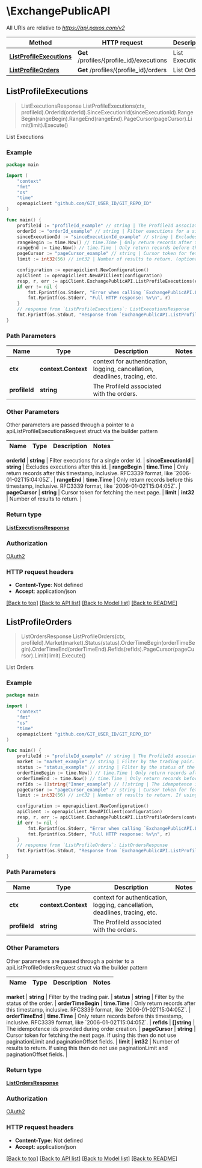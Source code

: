 # \ExchangePublicAPI

All URIs are relative to *https://api.paxos.com/v2*

Method | HTTP request | Description
------------- | ------------- | -------------
[**ListProfileExecutions**](ExchangePublicAPI.md#ListProfileExecutions) | **Get** /profiles/{profile_id}/executions | List Executions
[**ListProfileOrders**](ExchangePublicAPI.md#ListProfileOrders) | **Get** /profiles/{profile_id}/orders | List Orders



## ListProfileExecutions

> ListExecutionsResponse ListProfileExecutions(ctx, profileId).OrderId(orderId).SinceExecutionId(sinceExecutionId).RangeBegin(rangeBegin).RangeEnd(rangeEnd).PageCursor(pageCursor).Limit(limit).Execute()

List Executions



### Example

```go
package main

import (
	"context"
	"fmt"
	"os"
    "time"
	openapiclient "github.com/GIT_USER_ID/GIT_REPO_ID"
)

func main() {
	profileId := "profileId_example" // string | The ProfileId associated with the orders.
	orderId := "orderId_example" // string | Filter executions for a single order id. (optional)
	sinceExecutionId := "sinceExecutionId_example" // string | Excludes executions after this id. (optional)
	rangeBegin := time.Now() // time.Time | Only return records after this timestamp, inclusive. RFC3339 format, like `2006-01-02T15:04:05Z`. (optional)
	rangeEnd := time.Now() // time.Time | Only return records before this timestamp, inclusive. RFC3339 format, like `2006-01-02T15:04:05Z`. (optional)
	pageCursor := "pageCursor_example" // string | Cursor token for fetching the next page. (optional)
	limit := int32(56) // int32 | Number of results to return. (optional)

	configuration := openapiclient.NewConfiguration()
	apiClient := openapiclient.NewAPIClient(configuration)
	resp, r, err := apiClient.ExchangePublicAPI.ListProfileExecutions(context.Background(), profileId).OrderId(orderId).SinceExecutionId(sinceExecutionId).RangeBegin(rangeBegin).RangeEnd(rangeEnd).PageCursor(pageCursor).Limit(limit).Execute()
	if err != nil {
		fmt.Fprintf(os.Stderr, "Error when calling `ExchangePublicAPI.ListProfileExecutions``: %v\n", err)
		fmt.Fprintf(os.Stderr, "Full HTTP response: %v\n", r)
	}
	// response from `ListProfileExecutions`: ListExecutionsResponse
	fmt.Fprintf(os.Stdout, "Response from `ExchangePublicAPI.ListProfileExecutions`: %v\n", resp)
}
```

### Path Parameters


Name | Type | Description  | Notes
------------- | ------------- | ------------- | -------------
**ctx** | **context.Context** | context for authentication, logging, cancellation, deadlines, tracing, etc.
**profileId** | **string** | The ProfileId associated with the orders. | 

### Other Parameters

Other parameters are passed through a pointer to a apiListProfileExecutionsRequest struct via the builder pattern


Name | Type | Description  | Notes
------------- | ------------- | ------------- | -------------

 **orderId** | **string** | Filter executions for a single order id. | 
 **sinceExecutionId** | **string** | Excludes executions after this id. | 
 **rangeBegin** | **time.Time** | Only return records after this timestamp, inclusive. RFC3339 format, like &#x60;2006-01-02T15:04:05Z&#x60;. | 
 **rangeEnd** | **time.Time** | Only return records before this timestamp, inclusive. RFC3339 format, like &#x60;2006-01-02T15:04:05Z&#x60;. | 
 **pageCursor** | **string** | Cursor token for fetching the next page. | 
 **limit** | **int32** | Number of results to return. | 

### Return type

[**ListExecutionsResponse**](ListExecutionsResponse.md)

### Authorization

[OAuth2](../README.md#OAuth2)

### HTTP request headers

- **Content-Type**: Not defined
- **Accept**: application/json

[[Back to top]](#) [[Back to API list]](../README.md#documentation-for-api-endpoints)
[[Back to Model list]](../README.md#documentation-for-models)
[[Back to README]](../README.md)


## ListProfileOrders

> ListOrdersResponse ListProfileOrders(ctx, profileId).Market(market).Status(status).OrderTimeBegin(orderTimeBegin).OrderTimeEnd(orderTimeEnd).RefIds(refIds).PageCursor(pageCursor).Limit(limit).Execute()

List Orders



### Example

```go
package main

import (
	"context"
	"fmt"
	"os"
    "time"
	openapiclient "github.com/GIT_USER_ID/GIT_REPO_ID"
)

func main() {
	profileId := "profileId_example" // string | The ProfileId associated with the orders.
	market := "market_example" // string | Filter by the trading pair. (optional)
	status := "status_example" // string | Filter by the status of the order. (optional)
	orderTimeBegin := time.Now() // time.Time | Only return records after this timestamp, inclusive. RFC3339 format, like `2006-01-02T15:04:05Z`. (optional)
	orderTimeEnd := time.Now() // time.Time | Only return records before this timestamp, inclusive. RFC3339 format, like `2006-01-02T15:04:05Z`. (optional)
	refIds := []string{"Inner_example"} // []string | The idempotence ids provided during order creation. (optional)
	pageCursor := "pageCursor_example" // string | Cursor token for fetching the next page. If using this then do not use paginationLimit and paginationOffset fields. (optional)
	limit := int32(56) // int32 | Number of results to return. If using this then do not use paginationLimit and paginationOffset fields. (optional)

	configuration := openapiclient.NewConfiguration()
	apiClient := openapiclient.NewAPIClient(configuration)
	resp, r, err := apiClient.ExchangePublicAPI.ListProfileOrders(context.Background(), profileId).Market(market).Status(status).OrderTimeBegin(orderTimeBegin).OrderTimeEnd(orderTimeEnd).RefIds(refIds).PageCursor(pageCursor).Limit(limit).Execute()
	if err != nil {
		fmt.Fprintf(os.Stderr, "Error when calling `ExchangePublicAPI.ListProfileOrders``: %v\n", err)
		fmt.Fprintf(os.Stderr, "Full HTTP response: %v\n", r)
	}
	// response from `ListProfileOrders`: ListOrdersResponse
	fmt.Fprintf(os.Stdout, "Response from `ExchangePublicAPI.ListProfileOrders`: %v\n", resp)
}
```

### Path Parameters


Name | Type | Description  | Notes
------------- | ------------- | ------------- | -------------
**ctx** | **context.Context** | context for authentication, logging, cancellation, deadlines, tracing, etc.
**profileId** | **string** | The ProfileId associated with the orders. | 

### Other Parameters

Other parameters are passed through a pointer to a apiListProfileOrdersRequest struct via the builder pattern


Name | Type | Description  | Notes
------------- | ------------- | ------------- | -------------

 **market** | **string** | Filter by the trading pair. | 
 **status** | **string** | Filter by the status of the order. | 
 **orderTimeBegin** | **time.Time** | Only return records after this timestamp, inclusive. RFC3339 format, like &#x60;2006-01-02T15:04:05Z&#x60;. | 
 **orderTimeEnd** | **time.Time** | Only return records before this timestamp, inclusive. RFC3339 format, like &#x60;2006-01-02T15:04:05Z&#x60;. | 
 **refIds** | **[]string** | The idempotence ids provided during order creation. | 
 **pageCursor** | **string** | Cursor token for fetching the next page. If using this then do not use paginationLimit and paginationOffset fields. | 
 **limit** | **int32** | Number of results to return. If using this then do not use paginationLimit and paginationOffset fields. | 

### Return type

[**ListOrdersResponse**](ListOrdersResponse.md)

### Authorization

[OAuth2](../README.md#OAuth2)

### HTTP request headers

- **Content-Type**: Not defined
- **Accept**: application/json

[[Back to top]](#) [[Back to API list]](../README.md#documentation-for-api-endpoints)
[[Back to Model list]](../README.md#documentation-for-models)
[[Back to README]](../README.md)

